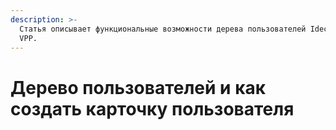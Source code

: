 ```yaml
---
description: >-
  Статья описывает функциональные возможности дерева пользователей Ideco UTM
  VPP.
---
```


# Дерево пользователей и как создать карточку пользователя


